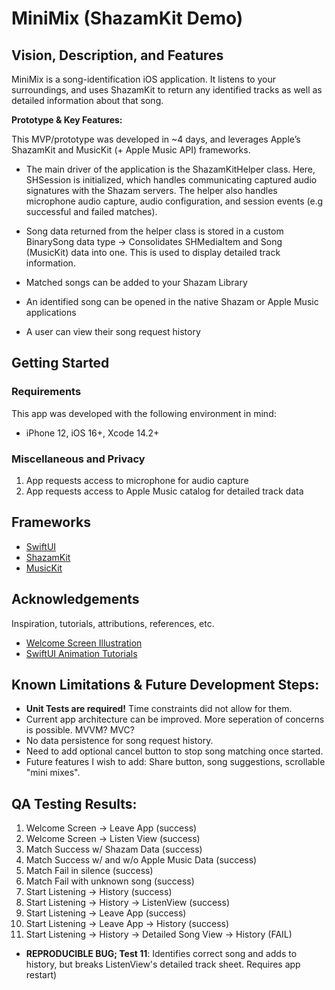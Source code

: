 # MiniMix (ShazamKit Demo)

## Vision, Description, and Features

MiniMix is a song-identification iOS application. It listens to your surroundings, and uses ShazamKit to return any identified tracks as well as detailed information about that song.

**Prototype & Key Features:**

This MVP/prototype was developed in ~4 days, and leverages Apple’s ShazamKit and MusicKit (+ Apple Music API) frameworks. 

* The main driver of the application is the ShazamKitHelper class. Here, SHSession is initialized, which handles communicating captured audio signatures with the Shazam servers. The helper also handles microphone audio capture, audio configuration, and session events (e.g successful and failed matches). 

* Song data returned from the helper class is stored in a custom BinarySong data type -> Consolidates SHMediaItem and Song (MusicKit) data into one. This is used to display detailed track information.

* Matched songs can be added to your Shazam Library

* An identified song can be opened in the native Shazam or Apple Music applications

* A user can view their song request history

## Getting Started

### Requirements

This app was developed with the following environment in mind:
* iPhone 12, iOS 16+, Xcode 14.2+

### Miscellaneous and Privacy
1. App requests access to microphone for audio capture
2. App requests access to Apple Music catalog for detailed track data

## Frameworks
* [SwiftUI](https://developer.apple.com/documentation/swiftui/)
* [ShazamKit](https://developer.apple.com/documentation/shazamkit)
* [MusicKit](https://developer.apple.com/documentation/MusicKit)

## Acknowledgements
Inspiration, tutorials, attributions, references, etc.
* [Welcome Screen Illustration](https://storyset.com)
* [SwiftUI Animation Tutorials](https://www.youtube.com/@Kavsoft)

## Known Limitations & Future Development Steps:
* **Unit Tests are required!** Time constraints did not allow for them.
* Current app architecture can be improved. More seperation of concerns is possible. MVVM? MVC?
* No data persistence for song request history.
* Need to add optional cancel button to stop song matching once started.
* Future features I wish to add: Share button, song suggestions, scrollable "mini mixes".

## QA Testing Results:
1. Welcome Screen -> Leave App (success)
2. Welcome Screen -> Listen View (success)
3. Match Success w/ Shazam Data (success)
4. Match Success w/ and w/o Apple Music Data (success)
5. Match Fail in silence (success)
6. Match Fail with unknown song (success)
7. Start Listening -> History (success)
8. Start Listening -> History -> ListenView (success)
9. Start Listening -> Leave App (success)
10. Start Listening -> Leave App -> History (success)
11. Start Listening -> History -> Detailed Song View -> History (FAIL)
* **REPRODUCIBLE BUG; Test 11**: Identifies correct song and adds to history, but breaks ListenView's detailed track sheet. Requires app restart)
